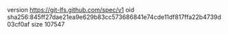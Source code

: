 version https://git-lfs.github.com/spec/v1
oid sha256:845ff27dae21ea9e629b83cc573686841e74cde11df817ffa22b4739d03cf0af
size 107547
